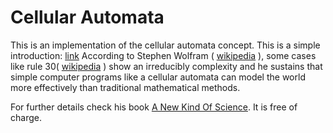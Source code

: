 # Cellular Automata
This is an implementation of the cellular automata concept. This is a simple introduction: [link](https://natureofcode.com/book/chapter-7-cellular-automata/)
According to Stephen Wolfram ( [wikipedia](https://en.wikipedia.org/wiki/Stephen_Wolfram) ), some cases like rule 30( [wikipedia](https://en.wikipedia.org/wiki/Rule_30) ) show an
irreducibly complexity and he sustains that simple computer programs like a cellular automata can model the world more effectively than traditional mathematical methods.

For further details check his book [A New Kind Of Science](https://en.wikipedia.org/wiki/Rule_30). It is free of charge.